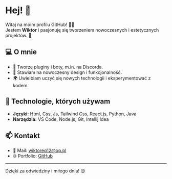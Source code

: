 # Hej! 👋

Witaj na moim profilu GitHub! 👨‍💻  
Jestem **Wiktor** i pasjonuję się tworzeniem nowoczesnych i estetycznych projektów. 🌟  

## 💻 O mnie
- 🔧 Tworzę pluginy i boty, m.in. na Discorda.
- 🎨 Stawiam na nowoczesny design i funkcjonalność.
- 🌍 Uwielbiam uczyć się nowych technologii i eksperymentować z kodem.

## 🚀 Technologie, których używam
- **Języki:** Html, Css, Js, Tailwind Css, React.js, Python, Java
- **Narzędzia:** VS Code, Node.js, Git, Intellij Idea

## 📫 Kontakt
- 📧 Mail: [wiktoreq12@op.pl](mailto:wiktoreq12@op.pl)  
- 🌐 Portfolio: [GitHub](https://github.com/wavi23)  

---

Dzięki za odwiedziny i miłego dnia! 😊
